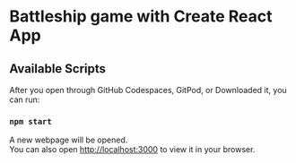 # Battleship game with Create React App

## Available Scripts

After you open through GitHub Codespaces, GitPod, or Downloaded it, you can run:

### `npm start`

A new webpage will be opened.\
You can also open [http://localhost:3000](http://localhost:3000) to view it in your browser.
